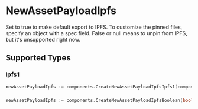 # NewAssetPayloadIpfs

Set to true to make default export to IPFS. To customize the
pinned files, specify an object with a spec field. False or null
means to unpin from IPFS, but it's unsupported right now.



## Supported Types

### Ipfs1

```go
newAssetPayloadIpfs := components.CreateNewAssetPayloadIpfsIpfs1(components.Ipfs1{/* values here */})
```

### 

```go
newAssetPayloadIpfs := components.CreateNewAssetPayloadIpfsBoolean(bool{/* values here */})
```

